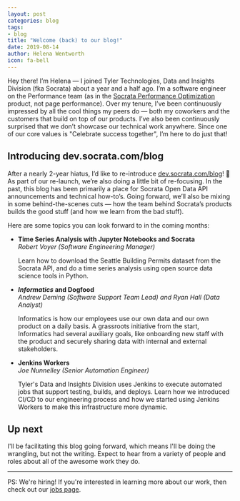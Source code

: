 ```yaml
---
layout: post
categories: blog
tags:
- blog
title: "Welcome (back) to our blog!"
date: 2019-08-14
author: Helena Wentworth
icon: fa-bell
---
```


Hey there! I’m Helena — I joined Tyler Technologies, Data and Insights Division (fka Socrata) about a year and a half ago. I’m a software engineer on the Performance team (as in the [Socrata Performance Optimization](https://www.tylertech.com/products/socrata/performance-optimization) product, not page performance). Over my tenure, I’ve been continuously impressed by all the cool things my peers do — both my coworkers and the customers that build on top of our products. I’ve also been continuously surprised that we don’t showcase our technical work anywhere. Since one of our core values is "Celebrate success together", I’m here to do just that!

## Introducing dev.socrata.com/blog

After a nearly 2-year hiatus, I’d like to re-introduce [dev.socrata.com/blog](https://dev.socrata.com/blog/)! 🎉 As part of our re-launch, we’re also doing a little bit of re-focusing. In the past, this blog has been primarily a place for Socrata Open Data API announcements and technical how-to’s. Going forward, we’ll also be mixing in some behind-the-scenes cuts — how the team behind Socrata’s products builds the good stuff (and how we learn from the bad stuff).

Here are some topics you can look forward to in the coming months:
* **Time Series Analysis with Jupyter Notebooks and Socrata**<br>
  _Robert Voyer (Software Engineering Manager)_

  Learn how to download the Seattle Building Permits dataset from the Socrata API, and do a time series analysis using open source data science tools in Python.<br>


* **_Informatics_ and Dogfood**<br>
  _Andrew Deming (Software Support Team Lead) and Ryan Hall (Data Analyst)_

  Informatics is how our employees use our own data and our own product on a daily basis. A grassroots initiative from the start, Informatics had several auxiliary goals, like onboarding new staff with the product and securely sharing data with internal and external stakeholders.<br>


* **Jenkins Workers**<br>
  _Joe Nunnelley (Senior Automation Engineer)_

  Tyler's Data and Insights Division uses Jenkins to execute automated jobs that support testing, builds, and deploys. Learn how we introduced CI/CD to our engineering process and how we started using Jenkins Workers to make this infrastructure more dynamic.

## Up next

I'll be facilitating this blog going forward, which means I'll be doing the wrangling, but not the writing. Expect to hear from a variety of people and roles about all of the awesome work they do.

---

PS: We're hiring! If you're interested in learning more about our work, then check out our [jobs page](https://app.jobvite.com/j?bj=or8b4fwy&s=devblog).
